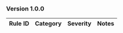 ### Version 1.0.0
| Rule ID | Category | Severity | Notes                             |
|---------|----------|----------|-----------------------------------|